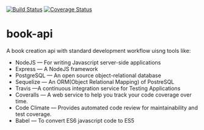 [![Build Status](https://travis-ci.com/rozay10/book-api.svg?branch=master)](https://travis-ci.com/rozay10/book-api)
[![Coverage Status](https://coveralls.io/repos/github/rozay10/book-api/badge.svg?branch=master)](https://coveralls.io/github/rozay10/book-api?branch=master)
# book-api
A book creation api with standard development workflow
uisng tools like:

- NodeJS — For writing Javascript server-side applications
- Express — A NodeJS framework
- PostgreSQL — An open source object-relational database
- Sequelize — An ORM(Object Relational Mapping) of PostreSQL
- Travis —A continuous integration service for Testing Applications
- Coveralls — A web service to help you track your code coverage over time.
- Code Climate — Provides automated code review for maintainability and test coverage.
- Babel — To convert ES6 javascript code to ES5

